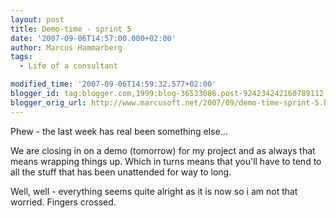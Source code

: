 ```yaml
---
layout: post
title: Demo-time - sprint 5
date: '2007-09-06T14:57:00.000+02:00'
author: Marcus Hammarberg
tags:
  - Life of a consultant

modified_time: '2007-09-06T14:59:32.577+02:00'
blogger_id: tag:blogger.com,1999:blog-36533086.post-924234242160789112
blogger_orig_url: http://www.marcusoft.net/2007/09/demo-time-sprint-5.html
---
```


Phew - the
last week has real been something else...

We are closing in on a demo (tomorrow) for my project and as always that
means wrapping things up. Which in turns means that you'll have to tend
to all the stuff that has been unattended for way to long.

Well, well - everything seems quite alright as it is now so i am not
that worried. Fingers crossed.
